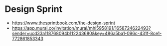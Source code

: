 # Design Sprint
- https://www.thesprintbook.com/the-design-sprint
- https://app.mural.co/invitation/mural/mhi5958191/1658724622493?sender=ucd33a118768094b112243680&key=486a5ba1-096c-431f-8ce1-772861853343


